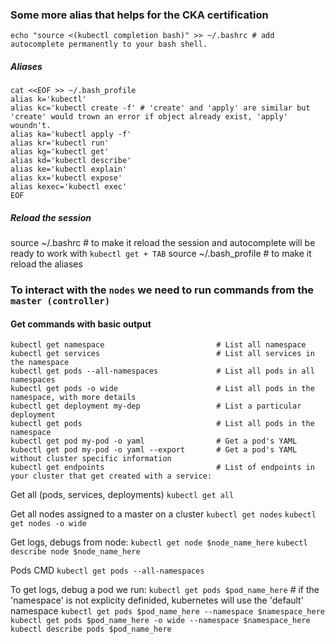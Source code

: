### Some more alias that helps for the CKA certification
```
echo "source <(kubectl completion bash)" >> ~/.bashrc # add autocomplete permanently to your bash shell.
```

##### Aliases
```
cat <<EOF >> ~/.bash_profile
alias k='kubectl'
alias kc='kubectl create -f' # 'create' and 'apply' are similar but 'create' would trown an error if object already exist, 'apply' woundn't.
alias ka='kubectl apply -f'
alias kr='kubectl run'
alias kg='kubectl get'
alias kd='kubectl describe'
alias ke='kubectl explain'
alias kx='kubectl expose'
alias kexec='kubectl exec'
EOF
```

##### Reload the session
source ~/.bashrc # to make it reload the session and autocomplete will be ready to work with `kubectl get + TAB`
source ~/.bash_profile # to make it reload the aliases


### To interact with the `nodes` we need to run commands from the `master (controller)`
#### Get commands with basic output
```
kubectl get namespace                         # List all namespace 
kubectl get services                          # List all services in the namespace
kubectl get pods --all-namespaces             # List all pods in all namespaces
kubectl get pods -o wide                      # List all pods in the namespace, with more details
kubectl get deployment my-dep                 # List a particular deployment
kubectl get pods                              # List all pods in the namespace
kubectl get pod my-pod -o yaml                # Get a pod's YAML
kubectl get pod my-pod -o yaml --export       # Get a pod's YAML without cluster specific information
kubectl get endpoints                         # List of endpoints in your cluster that get created with a service:

```

Get all (pods, services, deployments)
`kubectl get all`

Get all nodes assigned to a master on a cluster
`kubectl get nodes`
`kubectl get nodes -o wide`

Get logs, debugs from node:
`kubectl get node $node_name_here`
`kubectl describe node $node_name_here`

Pods CMD
`kubectl get pods --all-namespaces`

To get logs, debug a pod we run:
`kubectl get pods $pod_name_here` # if the 'namespace' is not explicity definided, kubernetes will use the 'default' namespace
`kubectl get pods $pod_name_here --namespace $namespace_here`
`kubectl get pods $pod_name_here -o wide --namespace $namespace_here`
`kubectl describe pods $pod_name_here`


